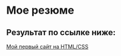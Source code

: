 # Мое резюме

## Результат по ссылке ниже:

[Мой первый сайт на HTML/CSS](https://ajjsan.github.io/Portfolio/)

